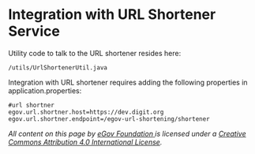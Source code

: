 # Integration with URL Shortener Service

&#x20;Utility code to talk to the URL shortener resides here:

```
/utils/UrlShortenerUtil.java
```

Integration with URL shortener requires adding the following properties in application.properties:

```
#url shortner
egov.url.shortner.host=https://dev.digit.org
egov.url.shortner.endpoint=/egov-url-shortening/shortener
```

_All content on this page by_ [_eGov Foundation_ ](https://egov.org.in/)_is licensed under a_ [_Creative Commons Attribution 4.0 International License_](http://creativecommons.org/licenses/by/4.0/)_._

